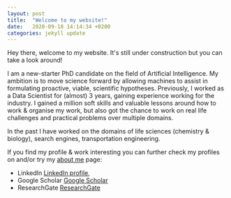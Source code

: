 ```yaml
---
layout: post
title:  "Welcome to my website!"
date:   2020-09-18 14:14:34 +0200
categories: jekyll update
---
```


Hey there, welcome to my website. It's still under construction but you can take a look around!

I am a new-starter PhD candidate on the field of Artificial Intelligence. My ambition is to move science forward by allowing machines to assist in formulating proactive, viable, scientific hypotheses.
Previously, I worked as a Data Scientist for (almost) 3 years, gaining experience working for the industry. I gained a million soft skills and valuable lessons around how to work & organise my work, but also got the chance to work on real life challenges and practical problems over multiple domains.

In the past I have worked on the domains of life sciences (chemistry & biology), search engines, transportation engineering.

If you find my profile & work interesting you can further check my profiles on and/or try my [about me](/about/) page:

- LinkedIn [LinkedIn profile][linked-in-profile],
- Google Scholar [Google Scholar][scholar-profile]
- ResearchGate [ResearchGate][rg-profile]



[linked-in-profile]: https://www.linkedin.com/in/dimitris-alivanistos-678a04b6
[scholar-profile]: https://scholar.google.nl/citations?user=snZnIqEAAAAJ&hl=en
[rg-profile]: https://www.researchgate.net/profile/Dimitris_Alivas
